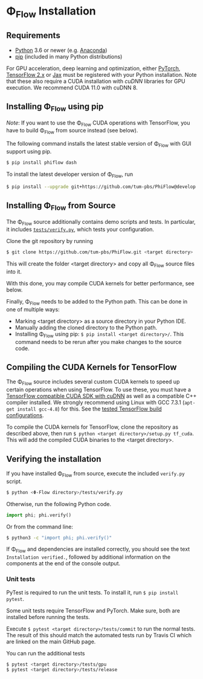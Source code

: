 # Φ<sub>Flow</sub> Installation

## Requirements

* [Python](https://www.python.org/downloads/) 3.6 or newer (e.g. [Anaconda](https://www.anaconda.com/products/individual))
* [pip](https://pip.pypa.io/en/stable/) (included in many Python distributions)

For GPU acceleration, deep learning and optimization, either
[PyTorch](https://pytorch.org/),
[TensorFlow 2.x](https://www.tensorflow.org/install/) or 
[Jax](https://github.com/google/jax)
must be registered with your Python installation.
Note that these also require a CUDA installation with *cuDNN* libraries for GPU execution.
We recommend CUDA 11.0 with cuDNN 8.

## Installing Φ<sub>Flow</sub> using pip

*Note*: If you want to use the Φ<sub>Flow</sub> CUDA operations with TensorFlow, you have to build Φ<sub>Flow</sub> from source instead (see below).

The following command installs the latest stable version of Φ<sub>Flow</sub> with GUI support using pip.
```bash
$ pip install phiflow dash
```
To install the latest developer version of Φ<sub>Flow</sub>, run
```bash
$ pip install --upgrade git+https://github.com/tum-pbs/PhiFlow@develop
```

## Installing Φ<sub>Flow</sub> from Source
The Φ<sub>Flow</sub> source additionally contains demo scripts and tests.
In particular, it includes [`tests/verify.py`](https://github.com/tum-pbs/PhiFlow/blob/develop/tests/verify.py),
which tests your configuration.

Clone the git repository by running
```bash
$ git clone https://github.com/tum-pbs/PhiFlow.git <target directory>
```
This will create the folder \<target directory\> and copy all Φ<sub>Flow</sub> source files into it.

With this done, you may compile CUDA kernels for better performance, see below.

Finally, Φ<sub>Flow</sub> needs to be added to the Python path.
This can be done in one of multiple ways:

* Marking \<target directory\> as a source directory in your Python IDE.
* Manually adding the cloned directory to the Python path.
* Installing Φ<sub>Flow</sub> using pip: `$ pip install <target directory>/`. This command needs to be rerun after you make changes to the source code.


## Compiling the CUDA Kernels for TensorFlow

The Φ<sub>Flow</sub> source includes several custom CUDA kernels to speed up certain operations when using TensorFlow.
To use these, you must have a [TensorFlow compatible CUDA SDK with cuDNN](https://www.tensorflow.org/install/gpu#software_requirements) as well as a compatible C++ compiler installed.
We strongly recommend using Linux with GCC 7.3.1 (`apt-get install gcc-4.8`) for this.
See the [tested TensorFlow build configurations](https://www.tensorflow.org/install/source#tested_build_configurations).

To compile the CUDA kernels for TensorFlow, clone the repository as described above, then run `$ python <target directory>/setup.py tf_cuda`.
This will add the compiled CUDA binaries to the \<target directory\>.


## Verifying the installation
If you have installed Φ<sub>Flow</sub> from source, execute the included `verify.py` script.
```bash
$ python <Φ-Flow directory>/tests/verify.py
```
Otherwise, run the following Python code.
```python
import phi; phi.verify()
```
Or from the command line:
```bash
$ python3 -c "import phi; phi.verify()"
```
If Φ<sub>Flow</sub> and dependencies are installed correctly, you should see the text `Installation verified.`, followed by additional information on the components at the end of the console output.


### Unit tests

PyTest is required to run the unit tests. To install it, run `$ pip install pytest`.

Some unit tests require TensorFlow and PyTorch.
Make sure, both are installed before running the tests.

Execute `$ pytest <target directory>/tests/commit` to run the normal tests.
The result of this should match the automated tests run by Travis CI which are linked on the main GitHub page.

You can run the additional tests
```bash
$ pytest <target directory>/tests/gpu
$ pytest <target directory>/tests/release
```
